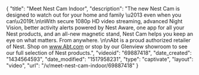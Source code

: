 {
    "title": "Meet Nest Cam Indoor",
    "description": "The new Nest Cam is designed to watch out for your home and family \u2013 even when you can\u2019t.\n\nWith secure 1080p HD video streaming, advanced Night Vision, better activity alerts powered by Nest Aware, one app for all your Nest products, and an all-new magnetic stand, Nest Cam helps you keep an eye on what matters. From anywhere. \n\nAbt is a proud authorized retailer of Nest. Shop on www.Abt.com or stop by our Glenview showroom to see our full selection of Nest products.",
    "videoid": "69887418",
    "date_created": "1434564593",
    "date_modified": "1517958231",
    "type": "captivate",
    "layout": "video",
    "url": "\/v\/meet-nest-cam-indoor\/69887418"
}